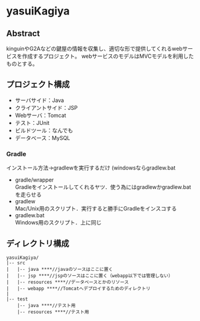 # yasuiKagiya
## Abstract
kinguinやG2Aなどの鍵屋の情報を収集し、適切な形で提供してくれるwebサービスを作成するプロジェクト。
webサービスのモデルはMVCモデルを利用したものとする。

## プロジェクト構成
- サーバサイド：Java
- クライアントサイド：JSP
- Webサーバ：Tomcat
- テスト：JUnit
- ビルドツール：なんでも
- データベース：MySQL
### Gradle
インストール方法→gradlewを実行するだけ (windowsならgradlew.bat
- gradle/wrapper  
Gradleをインストールしてくれるヤツ．使う為にはgradlewかgradlew.batを走らせる
- gradlew  
Mac/Unix用のスクリプト．実行すると勝手にGradleをインスコする
- gradlew.bat  
Windows用のスクリプト．上に同じ  

## ディレクトリ構成
```
yasuiKagiya/
|-- src
|   |-- java ****//javaのソースはここに置く
|   |-- jsp ****//jspのソースはここに置く（webapp以下では管理しない）
|   |-- resources ****//データベースとかのリソース
|   |-- webapp ****//Tomcatへデプロイするためのディレクトリ
|
|-- test
    |-- java ****//テスト用
    |-- resources ****//テスト用
```
